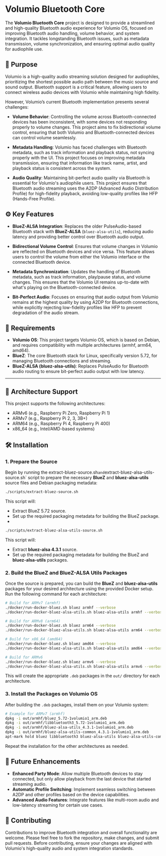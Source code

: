 # Volumio Bluetooth Core

The **Volumio Bluetooth Core** project is designed to provide a streamlined and high-quality Bluetooth audio experience for Volumio OS, focused on improving Bluetooth audio handling, volume behavior, and system integration. It tackles longstanding Bluetooth issues, such as metadata transmission, volume synchronization, and ensuring optimal audio quality for audiophile use.

## 🎯 Purpose

Volumio is a high-quality audio streaming solution designed for audiophiles, prioritizing the shortest possible audio path between the music source and sound output. Bluetooth support is a critical feature, allowing users to connect wireless audio devices with Volumio while maintaining high fidelity.

However, Volumio’s current Bluetooth implementation presents several challenges:

- **Volume Behavior**: Controlling the volume across Bluetooth-connected devices has been inconsistent, with some devices not responding properly to volume changes. This project aims to fix bidirectional volume control, ensuring that both Volumio and Bluetooth-connected devices can control volume seamlessly.
  
- **Metadata Handling**: Volumio has faced challenges with Bluetooth metadata, such as track information and playback status, not syncing properly with the UI. This project focuses on improving metadata transmission, ensuring that information like track name, artist, and playback status is consistent across the system.

- **Audio Quality**: Maintaining bit-perfect audio quality via Bluetooth is essential for Volumio's audiophile users. This project ensures that Bluetooth audio streaming uses the A2DP (Advanced Audio Distribution Profile) for high-fidelity playback, avoiding low-quality profiles like HFP (Hands-Free Profile).

## ⚙️ Key Features

- **BlueZ-ALSA Integration**: Replaces the older PulseAudio-based Bluetooth stack with **BlueZ-ALSA** (`bluez-alsa-utils`), reducing audio latency and providing better control over Bluetooth audio output.
  
- **Bidirectional Volume Control**: Ensures that volume changes in Volumio are reflected on Bluetooth devices and vice versa. This feature allows users to control the volume from either the Volumio interface or the connected Bluetooth device.

- **Metadata Synchronization**: Updates the handling of Bluetooth metadata, such as track information, play/pause status, and volume changes. This ensures that the Volumio UI remains up-to-date with what's playing on the Bluetooth-connected device.

- **Bit-Perfect Audio**: Focuses on ensuring that audio output from Volumio remains at the highest quality by using A2DP for Bluetooth connections, while explicitly rejecting low-fidelity profiles like HFP to prevent degradation of the audio stream.

## 🔧 Requirements

- **Volumio OS**: This project targets Volumio OS, which is based on Debian, and requires compatibility with multiple architectures (armhf, arm64, amd64).
- **BlueZ**: The core Bluetooth stack for Linux, specifically version 5.72, for managing Bluetooth connections and streaming.
- **BlueZ-ALSA (bluez-alsa-utils)**: Replaces PulseAudio for Bluetooth audio routing to ensure bit-perfect audio output with low latency.

---

## 🧭 Architecture Support

This project supports the following architectures:

- ARMv6 (e.g., Raspberry Pi Zero, Raspberry Pi 1)
- ARMv7 (e.g., Raspberry Pi 2, 3, 3B+)
- ARM64 (e.g., Raspberry Pi 4, Raspberry Pi 400)
- x86_64 (e.g., Intel/AMD-based systems)

## 🛠️ Installation

### 1. Prepare the Source

Begin by running the extract-bluez-source.sh` and `extract-bluez-alsa-utils-source.sh` script to prepare the necessary **BlueZ** and **bluez-alsa-utils** source files and Debian packaging metadata:

```bash
./scripts/extract-bluez-source.sh
```
This script will:
- Extract BlueZ 5.72 source.
- Set up the required packaging metadata for building the BlueZ package.
- 
```bash
./scripts/extract-bluez-alsa-utils-source.sh
```

This script will:
- Extract **bluez-alsa 4.3.1** source.
- Set up the required packaging metadata for building the BlueZ and **bluez-alsa-utils** packages.

### 2. Build the BlueZ and BlueZ-ALSA Utils Packages

Once the source is prepared, you can build the **BlueZ** and **bluez-alsa-utils** packages for your desired architecture using the provided Docker setup. Run the following command for each architecture:

```bash
# Build for ARMv7 (armhf)
./docker/run-docker-bluez.sh bluez armhf --verbose
./docker/run-docker-bluez-alsa-utils.sh bluez-alsa-utils armhf --verbose

# Build for ARMv8 (arm64)
./docker/run-docker-bluez.sh bluez arm64 --verbose
./docker/run-docker-bluez-alsa-utils.sh bluez-alsa-utils arm64 --verbose

# Build for x86_64 (amd64)
./docker/run-docker-bluez.sh bluez amd64 --verbose
./docker/run-docker-bluez-alsa-utils.sh bluez-alsa-utils amd64 --verbose

# Build for ARMv6
./docker/run-docker-bluez.sh bluez armv6 --verbose
./docker/run-docker-bluez-alsa-utils.sh bluez-alsa-utils armv6 --verbose
```

This will create the appropriate `.deb` packages in the `out/` directory for each architecture.

### 3. Install the Packages on Volumio OS

After building the `.deb` packages, install them on your Volumio system:

```bash
# Example for ARMv7 (armhf)
dpkg -i out/armhf/bluez_5.72-1volumio1_arm.deb
dpkg -i out/armhf/libbluetooth3_5.72-1volumio1_arm.deb
dpkg -i out/armhf/bluez-alsa-utils_4.3.1-1volumio1_arm.deb
dpkg -i out/armhf/bluez-alsa-utils-common_4.3.1-1volumio1_arm.deb
apt-mark hold bluez libbluetooth3 bluez-alsa-utils bluez-alsa-utils-common
```

Repeat the installation for the other architectures as needed.

## 🔄 Future Enhancements

- **Enhanced Party Mode**: Allow multiple Bluetooth devices to stay connected, but only allow playback from the last device that started streaming audio.
- **Automatic Profile Switching**: Implement seamless switching between A2DP and other profiles based on the device capabilities.
- **Advanced Audio Features**: Integrate features like multi-room audio and low-latency streaming for certain use cases.

## 🤝 Contributing

Contributions to improve Bluetooth integration and overall functionality are welcome. Please feel free to fork the repository, make changes, and submit pull requests. Before contributing, ensure your changes are aligned with Volumio's high-quality audio and system integration standards.
